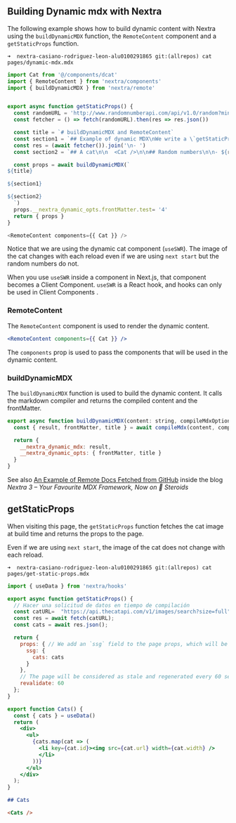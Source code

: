 ## Building Dynamic mdx with Nextra

The following example shows how to build dynamic content with Nextra using the `buildDynamicMDX` function, the `RemoteContent` component and 
a `getStaticProps` function.


`➜  nextra-casiano-rodriguez-leon-alu0100291865 git:(allrepos) cat pages/dynamic-mdx.mdx`

```js
import Cat from '@/components/dcat'
import { RemoteContent } from 'nextra/components'
import { buildDynamicMDX } from 'nextra/remote'


export async function getStaticProps() {
  const randomURL = 'http://www.randomnumberapi.com/api/v1.0/random?min=1&max=100&count=5'
  const fetcher = () => fetch(randomURL).then(res => res.json())

  const title = `# buildDynamicMDX and RemoteContent`
  const section1 = `## Example of dynamic MDX\nWe write a \`getStaticProps\` function to fetch the content of the \`mdx\` files and then we use \`RemoteContent\` and \`buildDynamicMDX\` to build the \`mdx\` content.` // Some fetched content
  const res = (await fetcher()).join('\n- ')
  const section2 = `## A cat\n\n  <Cat />\n\n## Random numbers\n\n- ${res}`   // More fetched content

  const props = await buildDynamicMDX(`
${title}

${section1}

${section2}
  `)
  props.__nextra_dynamic_opts.frontMatter.test= '4'
  return { props }
}

<RemoteContent components={{ Cat }} />
```

Notice that we are using the dynamic cat component (`useSWR`).
The image of the cat changes with each reload even if we are using `next start` but the random numbers do not.

When you use `useSWR` inside a component in Next.js, that component becomes a Client Component. 
`useSWR` is a React hook, and hooks can only be used in Client Components .


### RemoteContent

The `RemoteContent` component is used to render the dynamic content. 

```jsx
<RemoteContent components={{ Cat }} />
```

The `components` prop is used to pass the components that will be used in the dynamic content.

### buildDynamicMDX

The `buildDynamicMDX` function is used to build the dynamic content. It calls the markdown compiler
and returns the compiled content and the frontMatter.

```js
export async function buildDynamicMDX(content: string, compileMdxOptions) {
  const { result, frontMatter, title } = await compileMdx(content, compileMdxOptions)

  return {
    __nextra_dynamic_mdx: result,
    __nextra_dynamic_opts: { frontMatter, title }
  }
}
```

See also [An Example of Remote Docs Fetched from GitHub](https://the-guild.dev/blog/nextra-3#remote-docs-support) inside the blog 
*Nextra 3 – Your Favourite MDX Framework, Now on 🧪 Steroids*


## getStaticProps

When visiting this page, the `getStaticProps` function
fetches the cat image at build time and returns the props to the page.

Even if we are using `next start`, the image of the cat does not change with each reload.


`➜  nextra-casiano-rodriguez-leon-alu0100291865 git:(allrepos) cat pages/get-static-props.mdx`

```jsx
import { useData } from 'nextra/hooks'

export async function getStaticProps() {
  // Hacer una solicitud de datos en tiempo de compilación
  const catURL=  "https://api.thecatapi.com/v1/images/search?size=full"
  const res = await fetch(catURL);
  const cats = await res.json();

  return {
    props: { // We add an `ssg` field to the page props, which will be provided to the Nextra `useData` hook.
      ssg: {
        cats: cats
      }
    },
    // The page will be considered as stale and regenerated every 60 seconds.
    revalidate: 60
  };
}

export function Cats() {
  const { cats } = useData()
  return (
    <div>
      <ul>
        {cats.map(cat => (
          <li key={cat.id}><img src={cat.url} width={cat.width} />
          </li>
        ))}
      </ul>
    </div>
  );
}
```

````md
## Cats

<Cats />

````
